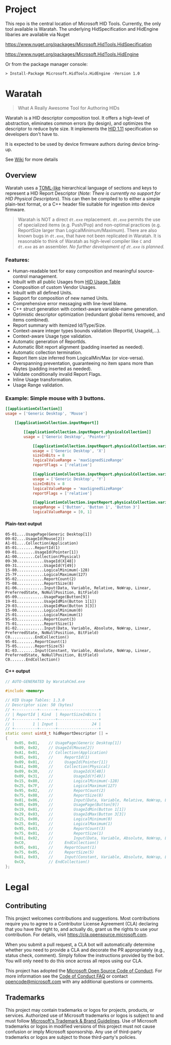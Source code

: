 # Project

This repo is the central location of Microsoft HID Tools.  Currently, the only tool available is Waratah.  The underlying HidSpecification and HidEngine libaries are available via Nuget

https://www.nuget.org/packages/Microsoft.HidTools.HidSpecification

https://www.nuget.org/packages/Microsoft.HidTools.HidEngine

Or from the package manager console:

    > Install-Package Microsoft.HidTools.HidEngine -Version 1.0

# Waratah

> What A Really Awesome Tool for Authoring HIDs

Waratah is a HID descriptor composition tool.  It offers a high-level of abstraction, eliminates common errors (by design), and optimizes the descriptor to reduce byte size.  It implements the [HID 1.11](https://www.usb.org/sites/default/files/hid1_11.pdf) specification so developers don't have to.

It is expected to be used by device firmware authors during device bring-up.

See [Wiki](https://github.com/microsoft/hidtools/wiki) for more details 

## Overview

Waratah uses a [TOML-like](https://toml.io/en/) hierarchical language of sections and keys to represent a HID Report Descriptor  (*Note: There is currently no support for HID Physical Descriptors*).  This can then be compiled to to either a simple plain-text format, or a C++ header file suitable for ingestion into device firmware.

> Waratah is NOT a direct `dt.exe` replacement.  `dt.exe` permits the use of specialized items (e.g. Push/Pop) and non-optimal practices (e.g. ReportSize larger than LogicalMinimum/Maximum).  There are also known bugs in `dt.exe`, that have not been replicated in Waratah.  It is reasonable to think of Waratah as high-level compiler like `C` and `dt.exe` as an assembler.  *No further development of `dt.exe` is planned.*

### Features:
- Human-readable text for easy composition and meaningful source-control management.
- Inbuilt with all public Usages from [HID Usage Table](https://www.usb.org/sites/default/files/hut1_3.pdf)
- Composition of custom Vendor Usages.
- Inbuilt with all defined Units.
- Support for composition of new named Units.
- Comprehensive error messaging with line-level blame.
- C++ struct generation with context-aware variable-name generation.
- Optimistic descriptor optimization (redundant global items removed, and items combined).
- Report summary with itemized Id/Type/Size.
- Context-aware integer types bounds validation (ReportId, UsageId,...).
- Context-aware Usage type validation.
- Automatic generation of ReportIds.
- Automatic 8bit report alignment (padding inserted as needed).
- Automatic collection termination.
- Report Item size inferred from LogicalMin/Max (or vice-versa).
- Overspanning preventation, guaranteeing no item spans more than 4bytes (padding inserted as needed).
- Validate conditionally invalid Report Flags.
- Inline Usage transformation.
- Usage Range validation.

### Example: Simple mouse with 3 buttons.

```toml
[[applicationCollection]]
usage = ['Generic Desktop', 'Mouse']

    [[applicationCollection.inputReport]]

        [[applicationCollection.inputReport.physicalCollection]]
        usage = ['Generic Desktop', 'Pointer']

            [[applicationCollection.inputReport.physicalCollection.variableItem]]
            usage = ['Generic Desktop', 'X']
            sizeInBits = 8
            logicalValueRange = 'maxSignedSizeRange'
            reportFlags = ['relative']

            [[applicationCollection.inputReport.physicalCollection.variableItem]]
            usage = ['Generic Desktop', 'Y']
            sizeInBits = 8
            logicalValueRange = 'maxSignedSizeRange'
            reportFlags = ['relative']

            [[applicationCollection.inputReport.physicalCollection.variableItem]]
            usageRange = ['Button', 'Button 1', 'Button 3']
            logicalValueRange = [0, 1]
```

#### Plain-text output
```
05-01....UsagePage(Generic Desktop[1])
09-02....UsageId(Mouse[2])
A1-01....Collection(Application)
85-01........ReportId(1)
09-01........UsageId(Pointer[1])
A1-00........Collection(Physical)
09-30............UsageId(X[48])
09-31............UsageId(Y[49])
15-80............LogicalMinimum(-128)
25-7F............LogicalMaximum(127)
95-02............ReportCount(2)
75-08............ReportSize(8)
81-06............Input(Data, Variable, Relative, NoWrap, Linear, PreferredState, NoNullPosition, BitField)
05-09............UsagePage(Button[9])
19-01............UsageIdMin(Button 1[1])
29-03............UsageIdMax(Button 3[3])
15-00............LogicalMinimum(0)
25-01............LogicalMaximum(1)
95-03............ReportCount(3)
75-01............ReportSize(1)
81-02............Input(Data, Variable, Absolute, NoWrap, Linear, PreferredState, NoNullPosition, BitField)
C0...........EndCollection()
95-01........ReportCount(1)
75-05........ReportSize(5)
81-03........Input(Constant, Variable, Absolute, NoWrap, Linear, PreferredState, NoNullPosition, BitField)
C0.......EndCollection()
```

#### C++ output
```C++
// AUTO-GENERATED by WaratahCmd.exe

#include <memory>

// HID Usage Tables: 1.3.0
// Descriptor size: 50 (bytes)
// +----------+-------+------------------+
// | ReportId | Kind  | ReportSizeInBits |
// +----------+-------+------------------+
// |        1 | Input |               24 |
// +----------+-------+------------------+
static const uint8_t hidReportDescriptor [] = 
{
    0x05, 0x01,    // UsagePage(Generic Desktop[1])
    0x09, 0x02,    // UsageId(Mouse[2])
    0xA1, 0x01,    // Collection(Application)
    0x85, 0x01,    //     ReportId(1)
    0x09, 0x01,    //     UsageId(Pointer[1])
    0xA1, 0x00,    //     Collection(Physical)
    0x09, 0x30,    //         UsageId(X[48])
    0x09, 0x31,    //         UsageId(Y[49])
    0x15, 0x80,    //         LogicalMinimum(-128)
    0x25, 0x7F,    //         LogicalMaximum(127)
    0x95, 0x02,    //         ReportCount(2)
    0x75, 0x08,    //         ReportSize(8)
    0x81, 0x06,    //         Input(Data, Variable, Relative, NoWrap, Linear, PreferredState, NoNullPosition, BitField)
    0x05, 0x09,    //         UsagePage(Button[9])
    0x19, 0x01,    //         UsageIdMin(Button 1[1])
    0x29, 0x03,    //         UsageIdMax(Button 3[3])
    0x15, 0x00,    //         LogicalMinimum(0)
    0x25, 0x01,    //         LogicalMaximum(1)
    0x95, 0x03,    //         ReportCount(3)
    0x75, 0x01,    //         ReportSize(1)
    0x81, 0x02,    //         Input(Data, Variable, Absolute, NoWrap, Linear, PreferredState, NoNullPosition, BitField)
    0xC0,          //     EndCollection()
    0x95, 0x01,    //     ReportCount(1)
    0x75, 0x05,    //     ReportSize(5)
    0x81, 0x03,    //     Input(Constant, Variable, Absolute, NoWrap, Linear, PreferredState, NoNullPosition, BitField)
    0xC0,          // EndCollection()
};
```

# Legal

## Contributing

This project welcomes contributions and suggestions.  Most contributions require you to agree to a
Contributor License Agreement (CLA) declaring that you have the right to, and actually do, grant us
the rights to use your contribution. For details, visit https://cla.opensource.microsoft.com.

When you submit a pull request, a CLA bot will automatically determine whether you need to provide
a CLA and decorate the PR appropriately (e.g., status check, comment). Simply follow the instructions
provided by the bot. You will only need to do this once across all repos using our CLA.

This project has adopted the [Microsoft Open Source Code of Conduct](https://opensource.microsoft.com/codeofconduct/).
For more information see the [Code of Conduct FAQ](https://opensource.microsoft.com/codeofconduct/faq/) or
contact [opencode@microsoft.com](mailto:opencode@microsoft.com) with any additional questions or comments.

## Trademarks

This project may contain trademarks or logos for projects, products, or services. Authorized use of Microsoft 
trademarks or logos is subject to and must follow 
[Microsoft's Trademark & Brand Guidelines](https://www.microsoft.com/en-us/legal/intellectualproperty/trademarks/usage/general).
Use of Microsoft trademarks or logos in modified versions of this project must not cause confusion or imply Microsoft sponsorship.
Any use of third-party trademarks or logos are subject to those third-party's policies.
